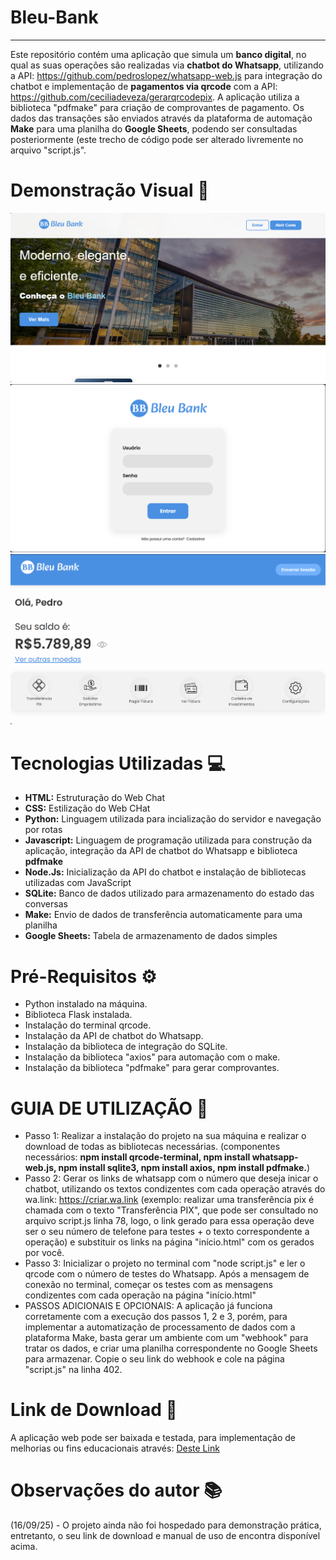 # Bleu-Bank
--- 
Este repositório contém uma aplicação que simula um **banco digital**, no qual as suas operações são realizadas via **chatbot do Whatsapp**, utilizando a API: https://github.com/pedroslopez/whatsapp-web.js para integração do chatbot e implementação de **pagamentos via qrcode** com a API: https://github.com/ceciliadeveza/gerarqrcodepix. A aplicação utiliza a biblioteca "pdfmake" para criação de comprovantes de pagamento. Os dados das transações são enviados através da plataforma de automação **Make** para uma planilha do **Google Sheets**, podendo ser consultadas posteriormente (este trecho de código pode ser alterado livremente no arquivo "script.js".

# Demonstração Visual 🔎
![inicio](static/assets/index.png)
![login1](static/assets/login.png)
![foto1](static/assets/inicio.png)

# Tecnologias Utilizadas 💻
- **HTML:** Estruturação do Web Chat
- **CSS:** Estilização do Web CHat
- **Python:** Linguagem utilizada para incialização do servidor e navegação por rotas
- **Javascript:** Linguagem de programação utilizada para construção da aplicação, integração da API de chatbot do Whatsapp e biblioteca **pdfmake**
- **Node.Js:** Inicialização da API do chatbot e instalação de bibliotecas utilizadas com JavaScript
- **SQLite:** Banco de dados utilizado para armazenamento do estado das conversas
- **Make:** Envio de dados de transferência automaticamente para uma planilha
- **Google Sheets:** Tabela de armazenamento de dados simples

# Pré-Requisitos ⚙
- Python instalado na máquina.
- Biblioteca Flask instalada.
- Instalação do terminal qrcode.
- Instalação da API de chatbot do Whatsapp.
- Instalação da biblioteca de integração do SQLite.
- Instalação da biblioteca "axios" para automação com o make.
- Instalação da biblioteca "pdfmake" para gerar comprovantes.

# GUIA DE UTILIZAÇÃO 📝
- Passo 1: Realizar a instalação do projeto na sua máquina e realizar o download de todas as bibliotecas necessárias. (componentes necessários: **npm install qrcode-terminal, npm install whatsapp-web.js, npm install sqlite3, npm install axios, npm install pdfmake.**)
- Passo 2: Gerar os links de whatsapp com o número que deseja inicar o chatbot, utilizando os textos condizentes com cada operação através do wa.link: https://criar.wa.link (exemplo: realizar uma transferência pix é chamada com o texto "Transferência PIX", que pode ser consultado no arquivo script.js linha 78, logo, o link gerado para essa operação deve ser o seu número de telefone para testes + o texto correspondente a operação) e substituir os links na página "início.html" com os gerados por você.
- Passo 3: Inicializar o projeto no terminal com "node script.js" e ler o qrcode com o número de testes do Whatsapp. Após a mensagem de conexão no terminal, começar os testes com as mensagens condizentes com cada operação na página "início.html"
- PASSOS ADICIONAIS E OPCIONAIS: A aplicação já funciona corretamente com a execução dos passos 1, 2 e 3, porém, para implementar a automatização de processamento de dados com a plataforma Make, basta gerar um ambiente com um "webhook" para tratar os dados, e criar uma planilha correspondente no Google Sheets para armazenar. Copie o seu link do webhook e cole na página "script.js" na linha 402.

# Link de Download 💾
A aplicação web pode ser baixada e testada, para implementação de melhorias ou fins educacionais através: [Deste Link](https://downgit.github.io/#/home?url=https://github.com/carlossant77/web-chat)

# Observações do autor 📚
(16/09/25) - O projeto ainda não foi hospedado para demonstração prática, entretanto, o seu link de download e manual de uso de encontra disponível acima. 



